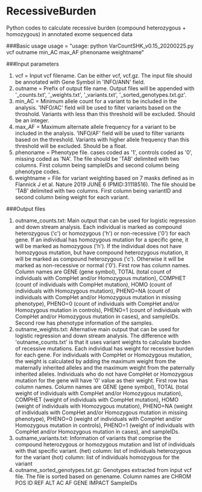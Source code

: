 # RecessiveBurden
Python codes to calculate recessive burden (compound heterozygous + homozygous) in annotated exome sequenced data

###Basic usage
usage   = "usage: python VarCountSHK_v0.15_20200225.py vcf outname min_AC max_AF phenoname weightname"

###Input parameters
1) vcf     = Input vcf filename. Can be either vcf, vcf.gz.
          The input file should be annotated with Gene Symbol in 'INFO/ANN' field.
2) outname = Prefix of output file name.
          Output files will be appended with '_counts.txt', '_weights.txt', '_variants.txt', '_sorted_genotypes.txt.gz'.
3) min_AC  = Minimum allele count for a variant to be included in the analysis.
          'INFO/AC' field will be used to filter variants based on the throshold.
          Variants with less than this threshold will be excluded.
          Should be an integer.
4) max_AF  = Maximum alternate allele frequency for a variant to be included in the analysis.
          'INFO/AF' field will be used to filter variants based on the threshold.
          Variants with higher allele frequency than this threshold will be excluded.
          Should be a float.
5) phenoname = Phenotype file. cases coded as '1', controls coded as '0', missing coded as 'NA'.
          The file should be 'TAB' delimited with two columns. 
          First column being sampleIDs and second column being phenotype codes.
6) weightname = File for variant weighting based on 7 masks defined as in Flannick J et al. Nature 2019 JUNE 6 (PMID:31118516).
          The file should be 'TAB' delimited with two columns. 
          First column being variantID and second column being weight for each variant.
          
###Output files
1) outname_counts.txt: 
        Main output that can be used for logistic regression and down stream analysis.
        Each individual is marked as compound heterozygous ('c') or homozygous ('h') or non-recessive ('0') for each gene.
        If an individual has homozygous mutation for a specific gene, it will be marked as homozygous ('h'). 
        If the individual does not have homozygous mutation, but have compound heterozygous mutation, it will be marked as compound heterozygous ('c').
        Otherwise it will be marked as non-recessive or normal ('0').
        First row has column names.
        Column names are GENE (gene symbol), TOTAL (total count of individuals with CompHet and/or Homozygous mutation),
        COMPHET (count of individuals with CompHet mutation), HOMO (count of individuals with Homozygous mutation), 
        PHENO=NA (count of individuals with CompHet and/or Homozygous mutation in missing phenotype),
        PHENO=0 (count of individuals with CompHet and/or Homozygous mutation in controls),
        PHENO=1 (count of individuals with CompHet and/or Homozygous mutation in cases), and
        sampleIDs. 
        Second row has phenotype information of the samples.   
2) outname_weights.txt: 
        Alternative main output that can be used for logistic regression and down stream analysis.
        The difference with 'outname_counts.txt' is that it uses variant weights to calculate burden of recessive mutations.
        Each individual has weight for recessive burden for each gene.
        For individuals with CompHet or Homozygous mutation, the weight is calculated by 
        adding the maximum weight from the maternally inherited alleles and the maximum weight from the paternally inherited alleles.
        Individuals who do not have CompHet or Homozygous mutation for the gene will have '0' value as their weight.
        First row has column names.
        Column names are GENE (gene symbol), TOTAL (total weight of individuals with CompHet and/or Homozygous mutation),
        COMPHET (weight of individuals with CompHet mutation), HOMO (weight of individuals with Homozygous mutation), 
        PHENO=NA (weight of individuals with CompHet and/or Homozygous mutation in missing phenotype),
        PHENO=0 (weight of individuals with CompHet and/or Homozygous mutation in controls),
        PHENO=1 (weight of individuals with CompHet and/or Homozygous mutation in cases), and
        sampleIDs.           
3) outname_variants.txt: 
        Information of variants that comprise the compound heterozygous or homozygous mutation 
        and list of individuals with that specific variant.
        (het) column: list of individuals heterozygous for the variant
        (hot) column: list of individuals homozygous for the variant
4) outname_sorted_genotypes.txt.gz: 
        Genotypes extracted from input vcf file. The file is sorted based on genename.
        Column names are CHROM POS ID REF ALT AC AF GENE IMPACT SampleIDs
